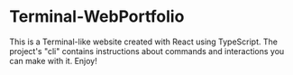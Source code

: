 # Terminal-WebPortfolio
This is a Terminal-like website created with React using TypeScript. The project's "cli" contains instructions about commands and interactions you can make with it. Enjoy! 
